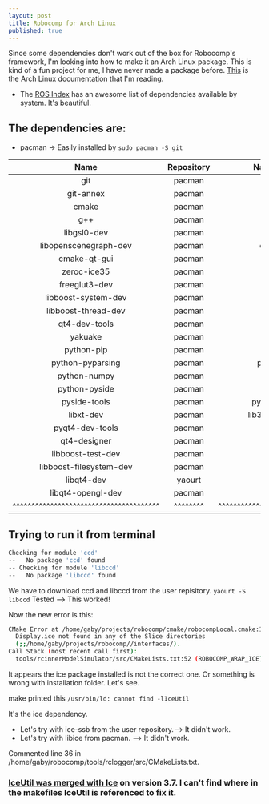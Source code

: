 ```yaml
---
layout: post
title: Robocomp for Arch Linux
published: true
---
```


Since some dependencies don't work out of the box for Robocomp's framework, I'm looking into how to make it an Arch Linux package. This is kind of a fun project for me, I have never made a package before.
[This](https://wiki.archlinux.org/index.php/creating_packages) is the Arch Linux documentation that I'm reading.

- The [ROS Index](http://rosindex.github.io/d/qt4-dev-tools/) has an awesome list of dependencies available by system. It's beautiful. 


## The dependencies are:


* pacman -> Easily installed by `sudo pacman -S git`



Name              | Repository | Name in Repository        |  Tested?
:---: | :---: | :---: | :---:
git | pacman | git | yes
git-annex | pacman | git-annex | yes
cmake | pacman | cmake | yes
g++ | pacman | gcc | yes
libgsl0-dev | pacman | gsl |yes
libopenscenegraph-dev | pacman | openscenegraph | yes
cmake-qt-gui | pacman | cmake | yes
zeroc-ice35  | pacman | zeroc-ice | no
freeglut3-dev  | pacman | freeglut | no
libboost-system-dev | pacman | boost-libs | no
libboost-thread-dev  | pacman | boost-libs | no
qt4-dev-tools | pacman | qt4 | yes
yakuake | pacman | yakuake | no 
python-pip | pacman | python-pip | yes  
python-pyparsing | pacman | python-pyparsing | no 
python-numpy | pacman | python-numpy | no 
python-pyside | pacman | python-pyside | no 
pyside-tools | pacman | python-pyside-tools | no
libxt-dev | pacman | lib32-libxtst OR libxtpy | **no** 
pyqt4-dev-tools | pacman | python-pyqt4 | **no** 
qt4-designer | pacman | qt4 | no 
libboost-test-dev | pacman | boost | no 
libboost-filesystem-dev | pacman | boost-libs | no 
libqt4-dev | yaourt | lib32-qt4 | no 
libqt4-opengl-dev | pacman | qt4 | yes 
^^^^^^^^^^^^^^^^^^^^^^^^^^^^^^^^^^^^^^^ | ^^^^^^^^ | ^^^^^^^^^^^^^^^^^^^^^^^^^^^^^^^^^^^^^^^ | ^^^

## Trying to run it from terminal


``` bash
Checking for module 'ccd'
--   No package 'ccd' found
-- Checking for module 'libccd'
--   No package 'libccd' found
```
We have to download ccd and libccd from the user repisitory. `yaourt -S libccd`
Tested --> This worked!

Now the new error is this:

```bash
CMake Error at /home/gaby/projects/robocomp/cmake/robocompLocal.cmake:106 (MESSAGE):
  Display.ice not found in any of the Slice directories
  (;;/home/gaby/projects/robocomp//interfaces/).
Call Stack (most recent call first):
  tools/rcinnerModelSimulator/src/CMakeLists.txt:52 (ROBOCOMP_WRAP_ICE)
```

It appears the ice package installed is not the correct one. Or something is wrong with installation folder.
Let's see. 

make printed this `/usr/bin/ld: cannot find -lIceUtil`

It's the ice dependency. 

- Let's try with ice-ssb from the user repository.--> It didn't work.
- Let's try with libice from pacman. --> It didn't work.

Commented line 36 in /home/gaby/robocomp/tools/rclogger/src/CMakeLists.txt. 

### [IceUtil was merged with Ice](https://doc.zeroc.com/display/Ice37/Upgrading+your+Application+from+Ice+3.6#UpgradingyourApplicationfromIce3.6-IceUtilLibraryRemoved) on version 3.7. I can't find where in the makefiles IceUtil is referenced to fix it.

